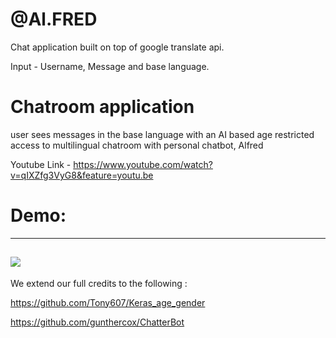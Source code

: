 # @Al.FRED
Chat application built on top of google translate api.

Input - Username, Message and base language.

# Chatroom application 

user sees messages in the base language with an AI based age restricted access to multilingual chatroom with personal chatbot, Alfred

Youtube Link - https://www.youtube.com/watch?v=qIXZfg3VyG8&feature=youtu.be


# Demo:
---------------------------------------------------------------------------------------------
![](ezgif.com-gif-maker.gif)
---------------------------------------------------------------------------------------------

We extend our full credits to the following :

https://github.com/Tony607/Keras_age_gender

https://github.com/gunthercox/ChatterBot

